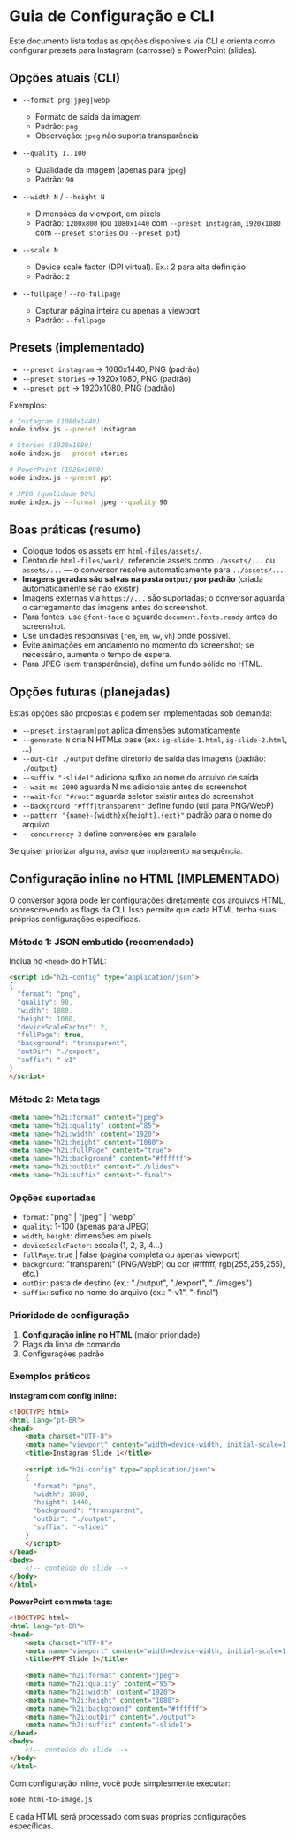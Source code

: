 # Guia de Configuração e CLI

Este documento lista todas as opções disponíveis via CLI e orienta como configurar presets para Instagram (carrossel) e PowerPoint (slides).

## Opções atuais (CLI)

- `--format png|jpeg|webp`
  - Formato de saída da imagem
  - Padrão: `png`
  - Observação: `jpeg` não suporta transparência

- `--quality 1..100`
  - Qualidade da imagem (apenas para `jpeg`)
  - Padrão: `90`

- `--width N` / `--height N`
  - Dimensões da viewport, em pixels
  - Padrão: `1200x800` (ou `1080x1440` com `--preset instagram`, `1920x1080` com `--preset stories` ou `--preset ppt`)

- `--scale N`
  - Device scale factor (DPI virtual). Ex.: 2 para alta definição
  - Padrão: `2`

- `--fullpage` / `--no-fullpage`
  - Capturar página inteira ou apenas a viewport
  - Padrão: `--fullpage`

## Presets (implementado)

- `--preset instagram` → 1080x1440, PNG (padrão)
- `--preset stories` → 1920x1080, PNG (padrão)
- `--preset ppt` → 1920x1080, PNG (padrão)

Exemplos:

```bash
# Instagram (1080x1440)
node index.js --preset instagram

# Stories (1920x1080)
node index.js --preset stories

# PowerPoint (1920x1080)
node index.js --preset ppt

# JPEG (qualidade 90%)
node index.js --format jpeg --quality 90
```

## Boas práticas (resumo)

- Coloque todos os assets em `html-files/assets/`.
- Dentro de `html-files/work/`, referencie assets como `./assets/...` ou `assets/...` — o conversor resolve automaticamente para `../assets/...`.
- **Imagens geradas são salvas na pasta `output/` por padrão** (criada automaticamente se não existir).
- Imagens externas via `https://...` são suportadas; o conversor aguarda o carregamento das imagens antes do screenshot.
- Para fontes, use `@font-face` e aguarde `document.fonts.ready` antes do screenshot.
- Use unidades responsivas (`rem`, `em`, `vw`, `vh`) onde possível.
- Evite animações em andamento no momento do screenshot; se necessário, aumente o tempo de espera.
- Para JPEG (sem transparência), defina um fundo sólido no HTML.

## Opções futuras (planejadas)

Estas opções são propostas e podem ser implementadas sob demanda:

- `--preset instagram|ppt` aplica dimensões automaticamente
- `--generate N` cria N HTMLs base (ex.: `ig-slide-1.html`, `ig-slide-2.html`, ...)
- `--out-dir ./output` define diretório de saída das imagens (padrão: `./output`)
- `--suffix "-slide1"` adiciona sufixo ao nome do arquivo de saída
- `--wait-ms 2000` aguarda N ms adicionais antes do screenshot
- `--wait-for "#root"` aguarda seletor existir antes do screenshot
- `--background "#fff|transparent"` define fundo (útil para PNG/WebP)
- `--pattern "{name}-{width}x{height}.{ext}"` padrão para o nome do arquivo
- `--concurrency 3` define conversões em paralelo

Se quiser priorizar alguma, avise que implemento na sequência.

## Configuração inline no HTML (IMPLEMENTADO)

O conversor agora pode ler configurações diretamente dos arquivos HTML, sobrescrevendo as flags da CLI. Isso permite que cada HTML tenha suas próprias configurações específicas.

### Método 1: JSON embutido (recomendado)

Inclua no `<head>` do HTML:

```html
<script id="h2i-config" type="application/json">
{
  "format": "png",
  "quality": 90,
  "width": 1080,
  "height": 1080,
  "deviceScaleFactor": 2,
  "fullPage": true,
  "background": "transparent",
  "outDir": "./export",
  "suffix": "-v1"
}
</script>
```

### Método 2: Meta tags

```html
<meta name="h2i:format" content="jpeg">
<meta name="h2i:quality" content="85">
<meta name="h2i:width" content="1920">
<meta name="h2i:height" content="1080">
<meta name="h2i:fullPage" content="true">
<meta name="h2i:background" content="#ffffff">
<meta name="h2i:outDir" content="./slides">
<meta name="h2i:suffix" content="-final">
```

### Opções suportadas

- `format`: "png" | "jpeg" | "webp"
- `quality`: 1-100 (apenas para JPEG)
- `width`, `height`: dimensões em pixels
- `deviceScaleFactor`: escala (1, 2, 3, 4...)
- `fullPage`: true | false (página completa ou apenas viewport)
- `background`: "transparent" (PNG/WebP) ou cor (#ffffff, rgb(255,255,255), etc.)
- `outDir`: pasta de destino (ex.: "./output", "./export", "../images")
- `suffix`: sufixo no nome do arquivo (ex.: "-v1", "-final")

### Prioridade de configuração

1. **Configuração inline no HTML** (maior prioridade)
2. Flags da linha de comando
3. Configurações padrão

### Exemplos práticos

**Instagram com config inline:**
```html
<!DOCTYPE html>
<html lang="pt-BR">
<head>
    <meta charset="UTF-8">
    <meta name="viewport" content="width=device-width, initial-scale=1.0">
    <title>Instagram Slide 1</title>
    
    <script id="h2i-config" type="application/json">
    {
      "format": "png",
      "width": 1080,
      "height": 1440,
      "background": "transparent",
      "outDir": "./output",
      "suffix": "-slide1"
    }
    </script>
</head>
<body>
    <!-- conteúdo do slide -->
</body>
</html>
```

**PowerPoint com meta tags:**
```html
<!DOCTYPE html>
<html lang="pt-BR">
<head>
    <meta charset="UTF-8">
    <meta name="viewport" content="width=device-width, initial-scale=1.0">
    <title>PPT Slide 1</title>
    
    <meta name="h2i:format" content="jpeg">
    <meta name="h2i:quality" content="95">
    <meta name="h2i:width" content="1920">
    <meta name="h2i:height" content="1080">
    <meta name="h2i:background" content="#ffffff">
    <meta name="h2i:outDir" content="./output">
    <meta name="h2i:suffix" content="-slide1">
</head>
<body>
    <!-- conteúdo do slide -->
</body>
</html>
```

Com configuração inline, você pode simplesmente executar:
```bash
node html-to-image.js
```

E cada HTML será processado com suas próprias configurações específicas.


